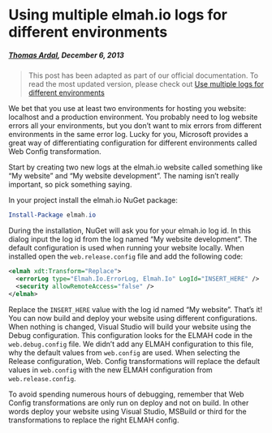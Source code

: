 # Using multiple elmah.io logs for different environments##### [Thomas Ardal](http://elmah.io/about/), December 6, 2013> This post has been adapted as part of our official documentation. To read the most updated version, please check out [Use multiple logs for different environments](http://docs.elmah.io/use-multiple-logs-for-different-environments/)We bet that you use at least two environments for hosting you website: localhost and a production environment. You probably need to log website errors all your environments, but you don’t want to mix errors from different environments in the same error log. Lucky for you, Microsoft provides a great way of differentiating configuration for different environments called Web Config transformation.Start by creating two new logs at the elmah.io website called something like “My website” and “My website development”. The naming isn’t really important, so pick something saying.In your project install the elmah.io NuGet package:```powershellInstall-Package elmah.io```During the installation, NuGet will ask you for your elmah.io log id. In this dialog input the log id from the log named “My website development”. The default configuration is used when running your website locally. When installed open the `web.release.config` file and add the following code:```xml<elmah xdt:Transform="Replace">  <errorLog type="Elmah.Io.ErrorLog, Elmah.Io" LogId="INSERT_HERE" />  <security allowRemoteAccess="false" /></elmah>```Replace the `INSERT_HERE` value with the log id named “My website”. That’s it! You can now build and deploy your website using different configurations. When nothing is changed, Visual Studio will build your website using the Debug configuration. This configuration looks for the ELMAH code in the `web.debug.config` file. We didn’t add any ELMAH configuration to this file, why the default values from `web.config` are used. When selecting the Release configuration, Web. Config transformations will replace the default values in `web.config` with the new ELMAH configuration from `web.release.config`.To avoid spending numerous hours of debugging, remember that Web Config transformations are only run on deploy and not on build. In other words deploy your website using Visual Studio, MSBuild or third for the transformations to replace the right ELMAH config.